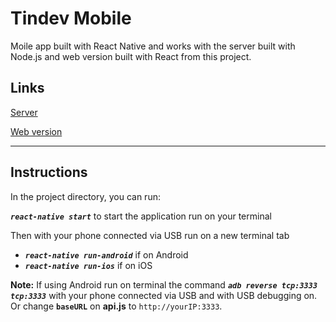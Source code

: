 # Tindev Mobile

Moile app built with React Native and works with the server built with Node.js and web version built with React from this project.

## **Links**
[Server](https://github.com/enzorossetto/tindev-server)

[Web version](https://github.com/enzorossetto/tindev-web)

***

## **Instructions**

In the project directory, you can run:

_**`react-native start`**_ to start the application run on your terminal

Then with your phone connected via USB run on a new terminal tab
- _**`react-native run-android`**_ if on Android 
-  _**`react-native run-ios`**_ if on iOS

**Note:** If using Android run on terminal the command _**`adb reverse tcp:3333 tcp:3333`**_ with your phone connected via USB and with USB debugging on. Or change **`baseURL`** on **api.js** to `http://yourIP:3333`.
